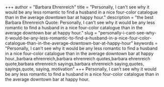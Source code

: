+++
author = "Barbara Ehrenreich"
title = "Personally, I can't see why it would be any less romantic to find a husband in a nice four-color catalogue than in the average downtown bar at happy hour."
description = "the best Barbara Ehrenreich Quote: Personally, I can't see why it would be any less romantic to find a husband in a nice four-color catalogue than in the average downtown bar at happy hour."
slug = "personally-i-cant-see-why-it-would-be-any-less-romantic-to-find-a-husband-in-a-nice-four-color-catalogue-than-in-the-average-downtown-bar-at-happy-hour"
keywords = "Personally, I can't see why it would be any less romantic to find a husband in a nice four-color catalogue than in the average downtown bar at happy hour.,barbara ehrenreich,barbara ehrenreich quotes,barbara ehrenreich quote,barbara ehrenreich sayings,barbara ehrenreich saying,quotes, sayings,quote, saying, motivation"
+++
Personally, I can't see why it would be any less romantic to find a husband in a nice four-color catalogue than in the average downtown bar at happy hour.
